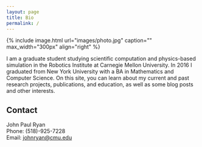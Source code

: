 ```yaml
---
layout: page
title: Bio
permalink: /
---
```


{% include image.html url="images/photo.jpg" caption="" max_width="300px" align="right" %}

I am a graduate student studying scientific computation and physics-based simulation in the Robotics Institute at Carnegie Mellon University. In 2016 I graduated from New York University with a BA in Mathematics and Computer Science. On this site, you can learn about my current and past research projects, publications, and education, as well as some blog posts and other interests.  

## Contact

John Paul Ryan <br />
Phone: (518)-925-7228 <br/>
Email: [johnryan@cmu.edu]


[johnryan@cmu.edu]: mailto:johnryan@cmu.edu
